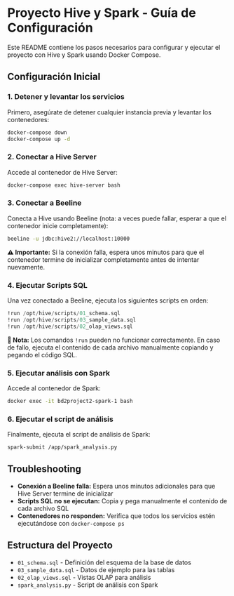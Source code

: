 # Proyecto Hive y Spark - Guía de Configuración

Este README contiene los pasos necesarios para configurar y ejecutar el proyecto con Hive y Spark usando Docker Compose.

## Configuración Inicial

### 1. Detener y levantar los servicios

Primero, asegúrate de detener cualquier instancia previa y levantar los contenedores:

```bash
docker-compose down
docker-compose up -d
```

### 2. Conectar a Hive Server

Accede al contenedor de Hive Server:

```bash
docker-compose exec hive-server bash
```

### 3. Conectar a Beeline

Conecta a Hive usando Beeline (nota: a veces puede fallar, esperar a que el contenedor inicie completamente):

```bash
beeline -u jdbc:hive2://localhost:10000
```

**⚠️ Importante:** Si la conexión falla, espera unos minutos para que el contenedor termine de inicializar completamente antes de intentar nuevamente.

### 4. Ejecutar Scripts SQL

Una vez conectado a Beeline, ejecuta los siguientes scripts en orden:

```sql
!run /opt/hive/scripts/01_schema.sql
!run /opt/hive/scripts/03_sample_data.sql
!run /opt/hive/scripts/02_olap_views.sql
```

**📝 Nota:** Los comandos `!run` pueden no funcionar correctamente. En caso de fallo, ejecuta el contenido de cada archivo manualmente copiando y pegando el código SQL.

### 5. Ejecutar análisis con Spark

Accede al contenedor de Spark:

```bash
docker exec -it bd2project2-spark-1 bash
```

### 6. Ejecutar el script de análisis

Finalmente, ejecuta el script de análisis de Spark:

```bash
spark-submit /app/spark_analysis.py
```

## Troubleshooting

- **Conexión a Beeline falla:** Espera unos minutos adicionales para que Hive Server termine de inicializar
- **Scripts SQL no se ejecutan:** Copia y pega manualmente el contenido de cada archivo SQL
- **Contenedores no responden:** Verifica que todos los servicios estén ejecutándose con `docker-compose ps`

## Estructura del Proyecto

- `01_schema.sql` - Definición del esquema de la base de datos
- `03_sample_data.sql` - Datos de ejemplo para las tablas
- `02_olap_views.sql` - Vistas OLAP para análisis
- `spark_analysis.py` - Script de análisis con Spark